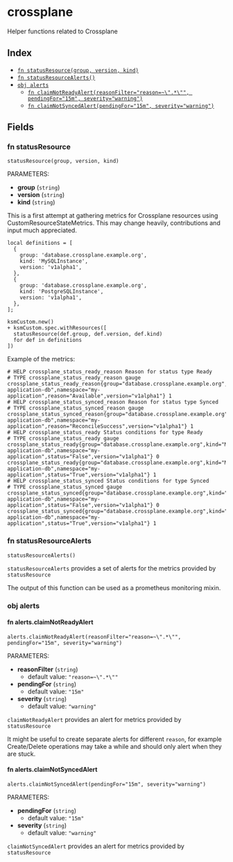 # crossplane

Helper functions related to Crossplane

## Index

* [`fn statusResource(group, version, kind)`](#fn-statusresource)
* [`fn statusResourceAlerts()`](#fn-statusresourcealerts)
* [`obj alerts`](#obj-alerts)
  * [`fn claimNotReadyAlert(reasonFilter="reason=~\".*\"", pendingFor="15m", severity="warning")`](#fn-alertsclaimnotreadyalert)
  * [`fn claimNotSyncedAlert(pendingFor="15m", severity="warning")`](#fn-alertsclaimnotsyncedalert)

## Fields

### fn statusResource

```jsonnet
statusResource(group, version, kind)
```

PARAMETERS:

* **group** (`string`)
* **version** (`string`)
* **kind** (`string`)

This is a first attempt at gathering metrics for Crossplane resources using
CustomResourceStateMetrics. This may change heavily, contributions and input
much appreciated.

```jsonnet
local definitions = [
  {
    group: 'database.crossplane.example.org',
    kind: 'MySQLInstance',
    version: 'v1alpha1',
  },
  {
    group: 'database.crossplane.example.org',
    kind: 'PostgreSQLInstance',
    version: 'v1alpha1',
  },
];

ksmCustom.new()
+ ksmCustom.spec.withResources([
  statusResource(def.group, def.version, def.kind)
  for def in definitions
])
```

Example of the metrics:

```
# HELP crossplane_status_ready_reason Reason for status type Ready
# TYPE crossplane_status_ready_reason gauge
crossplane_status_ready_reason{group="database.crossplane.example.org",kind="MySQLInstance",name="my-application-db",namespace="my-application",reason="Available",version="v1alpha1"} 1
# HELP crossplane_status_synced_reason Reason for status type Synced
# TYPE crossplane_status_synced_reason gauge
crossplane_status_synced_reason{group="database.crossplane.example.org",kind="MySQLInstance",name="my-application-db",namespace="my-application",reason="ReconcileSuccess",version="v1alpha1"} 1
# HELP crossplane_status_ready Status conditions for type Ready
# TYPE crossplane_status_ready gauge
crossplane_status_ready{group="database.crossplane.example.org",kind="MySQLInstance",name="my-application-db",namespace="my-application",status="False",version="v1alpha1"} 0
crossplane_status_ready{group="database.crossplane.example.org",kind="MySQLInstance",name="my-application-db",namespace="my-application",status="True",version="v1alpha1"} 1
# HELP crossplane_status_synced Status conditions for type Synced
# TYPE crossplane_status_synced gauge
crossplane_status_synced{group="database.crossplane.example.org",kind="MySQLInstance",name="my-application-db",namespace="my-application",status="False",version="v1alpha1"} 0
crossplane_status_synced{group="database.crossplane.example.org",kind="MySQLInstance",name="my-application-db",namespace="my-application",status="True",version="v1alpha1"} 1

```

### fn statusResourceAlerts

```jsonnet
statusResourceAlerts()
```


`statusResourceAlerts` provides a set of alerts for the metrics provided by `statusResource`

The output of this function can be used as a prometheus monitoring mixin.

### obj alerts


#### fn alerts.claimNotReadyAlert

```jsonnet
alerts.claimNotReadyAlert(reasonFilter="reason=~\".*\"", pendingFor="15m", severity="warning")
```

PARAMETERS:

* **reasonFilter** (`string`)
   - default value: `"reason=~\".*\""`
* **pendingFor** (`string`)
   - default value: `"15m"`
* **severity** (`string`)
   - default value: `"warning"`

`claimNotReadyAlert` provides an alert for metrics provided by `statusResource`

 It might be useful to create separate alerts for different `reason`, for example
 Create/Delete operations may take a while and should only alert when they are
 stuck.

#### fn alerts.claimNotSyncedAlert

```jsonnet
alerts.claimNotSyncedAlert(pendingFor="15m", severity="warning")
```

PARAMETERS:

* **pendingFor** (`string`)
   - default value: `"15m"`
* **severity** (`string`)
   - default value: `"warning"`

`claimNotSyncedAlert` provides an alert for metrics provided by `statusResource`